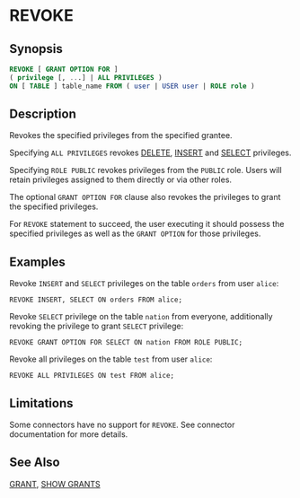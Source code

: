 
REVOKE
======

Synopsis
--------

``` sql
REVOKE [ GRANT OPTION FOR ]
( privilege [, ...] | ALL PRIVILEGES )
ON [ TABLE ] table_name FROM ( user | USER user | ROLE role )
```

Description
-----------

Revokes the specified privileges from the specified grantee.

Specifying `ALL PRIVILEGES` revokes [DELETE](delete.md), [INSERT](insert.md) and [SELECT](select.md) privileges.

Specifying `ROLE PUBLIC` revokes privileges from the `PUBLIC` role. Users will retain privileges assigned to them directly or via other roles.

The optional `GRANT OPTION FOR` clause also revokes the privileges to grant the specified privileges.

For `REVOKE` statement to succeed, the user executing it should possess the specified privileges as well as the `GRANT OPTION` for those privileges.

Examples
--------

Revoke `INSERT` and `SELECT` privileges on the table `orders` from user `alice`:

    REVOKE INSERT, SELECT ON orders FROM alice;

Revoke `SELECT` privilege on the table `nation` from everyone, additionally revoking the privilege to grant `SELECT` privilege:

    REVOKE GRANT OPTION FOR SELECT ON nation FROM ROLE PUBLIC;

Revoke all privileges on the table `test` from user `alice`:

    REVOKE ALL PRIVILEGES ON test FROM alice;

Limitations
-----------

Some connectors have no support for `REVOKE`. See connector documentation for more details.

See Also
--------

[GRANT](./grant.md), [SHOW GRANTS](./show-grants.md)
